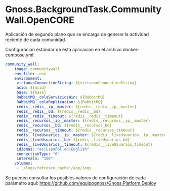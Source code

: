 # Gnoss.BackgroundTask.CommunityWall.OpenCORE

Aplicación de segundo plano que se encarga de generar la actividad reciente de cada comunidad.

Configuración estandar de esta aplicación en el archivo docker-compose.yml: 

```yml
community_wall:
    image: communitywall
    env_file: .env
    environment:
     virtuosoConnectionString: ${virtuosoConnectionString}
     acid: ${acid}
     base: ${base}
     RabbitMQ__colaServiciosWin: ${RabbitMQ}
     RabbitMQ__colaReplicacion: ${RabbitMQ}
     redis__redis__ip__master: ${redis__redis__ip__master}
     redis__redis__bd: ${redis__redis__bd}
     redis__redis__timeout: ${redis__redis__timeout}
     redis__recursos__ip__master: ${redis__recursos__ip__master}
     redis__recursos__bd: ${redis__recursos_bd}
     redis__recursos__timeout: ${redis__recursos_timeout}
     redis__liveUsuarios__ip__master: ${redis__liveUsuarios__ip__master}
     redis__liveUsuarios__bd: ${redis__liveUsuarios_bd}
     redis__liveUsuarios__timeout: ${redis__liveUsuarios_timeout}
     idiomas: "es|Español,en|English"
     connectionType: "0"
     intervalo: "100"
    volumes:
     - ./logs/refresco_cache:/app/logs

```

Se pueden consultar los posibles valores de configuración de cada parámetro aquí: https://github.com/equipognoss/Gnoss.Platform.Deploy
